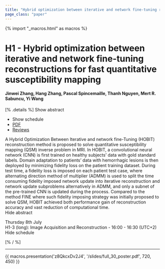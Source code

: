 ```yaml
---
title: "Hybrid optimization between iterative and network fine-tuning reconstructions for fast quantitative susceptibility mapping"
page_class: "paper"
---
```


{% import "_macros.html" as macros %}

# H1 - Hybrid optimization between iterative and network fine-tuning reconstructions for fast quantitative susceptibility mapping

#### Jinwei Zhang, Hang Zhang, Pascal Spincemaille, Thanh Nguyen, Mert R. Sabuncu, Yi Wang

[% .details %]
<a class="toggle_visibility" data-selector=".abstract" data-level="3">Show abstract</a>
- <a class="toggle_visibility" data-selector=".schedule" data-level="3">Show schedule</a>
- <a href="/proceedings/zhang21d.pdf">PDF</a>
- <a href="https://openreview.net/forum?id=LFaxozc7Awm">Reviews</a>

<p>
    <span class="abstract">
        A Hybrid Optimization Between Iterative and network fine-Tuning (HOBIT) reconstruction method is proposed to solve quantitative susceptibility mapping (QSM) inverse problem in MRI. In HOBIT, a convolutional neural network (CNN) is first trained on healthy subjects’ data with gold standard labels. Domain adaptation to patients’ data with hemorrhagic lesions is then deployed by minimizing fidelity loss on the patient training dataset. During test time, a fidelity loss is imposed on each patient test case, where alternating direction method of multiplier (ADMM) is used to split the time consuming fidelity imposed network update into iterative reconstruction and network update subproblems alternatively in ADMM, and only a subnet of the pre-trained CNN is updated during the process. Compared to the method FINE where such fidelity imposing strategy was initially proposed to solve QSM, HOBIT achieved both performance gain of reconstruction accuracy and vast reduction of computational time.
        <br>
        <span class="actions"><a class="toggle_visibility" data-level="2">Hide abstract</a></span>
    </span>
</p>

<p>
    <span class="schedule">
         Thursday 8th July<br>H1-3 (long): Image Acquisition and Reconstruction - 16:00 - 16:30 (UTC+2)
        <br>
        <span class="actions"><a class="toggle_visibility" data-level="2">Hide schedule</a></span>
    </span>
</p>

[% / %]


---

{{ macros.presentation('z8QkcxDv2J4', '/slides/full_30_poster.pdf', 720, 450) }}
